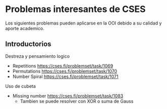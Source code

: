 # Problemas interesantes de CSES

Los siguientes problemas pueden aplicarse en la OOI debido a su calidad y aporte academico.

## Introductorios

Destreza y pensamiento logico
- Repetitions https://cses.fi/problemset/task/1069
- Permutations https://cses.fi/problemset/task/1070
- Number Spiral https://cses.fi/problemset/task/1071

Uso de cubeta
- Missing number https://cses.fi/problemset/task/1083
    - Tambien se puede resolver con XOR o suma de Gauss
